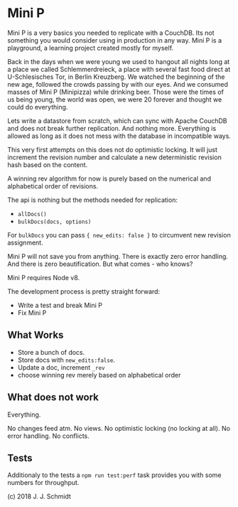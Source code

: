 # Mini P
Mini P is a very basics you needed to replicate with a CouchDB. Its not something you would consider using in production in any way. Mini P is a playground, a learning project created mostly for myself.

Back in the days when we were young we used to hangout all nights long at a
place we called Schlemmerdreieck, a place with several fast food direct at
U-Schlesisches Tor, in Berlin Kreuzberg.
We watched the beginning of the new age, followed the crowds passing by with
our eyes. And we consumed masses of Mini P (Minipizza) while drinking beer.
Those were the times of us being young, the world was open, we were 20 forever
and thought we could do everything.

Lets write a datastore from scratch, which can sync with Apache CouchDB and does not break further replication. And nothing more. Everything is allowed as long as it does not mess with the database in incompatible ways.

This very first attempts on this does not do optimistic locking. It will just increment the revision number and calculate a new deterministic revision hash based on the content.

A winning rev algorithm for now is purely based on the numerical and alphabetical order of revisions.

The api is nothing but the methods needed for replication:

* `allDocs()`
* `bulkDocs(docs, options)`

For `bulkDocs` you can pass `{ new_edits: false }` to circumvent new revision assignment.

Mini P will not save you from anything. There is exactly zero error handling. And there is zero beautification. But what comes - who knows?

Mini P requires Node v8.

The development process is pretty straight forward:
* Write a test and break Mini P
* Fix Mini P

## What Works
* Store a bunch of docs.
* Store docs with `new_edits:false`.
* Update a doc, increment `_rev`
* choose winning rev merely based on alphabetical order


## What does not work
Everything.

No changes feed atm. No views. No optimistic locking (no locking at all). No error handling. No conflicts.

## Tests
Additionaly to the tests a `npm run test:perf` task provides you with some numbers for throughput.


(c) 2018 J. J. Schmidt
